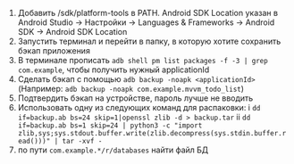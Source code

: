 1. Добавить <Android SDK Location>/sdk/platform-tools в PATH. Android SDK Location указан в Android Studio -> Настройки -> Languages & Frameworks -> Android SDK -> Android SDK Location
2. Запустить терминал и перейти в папку, в которую хотите сохранить бэкап приложения
3. В терминале прописать `adb shell pm list packages -f -3 | grep com.example`, чтобы получить нужный applicationId
4. Сделать бэкап с помощью `adb backup -noapk <applicationId>` (Например: `adb backup -noapk com.example.mvvm_todo_list`)
5. Подтвердить бэкап на устройстве, пароль лучше не вводить
6. Использовать одну из следующих команд для распаковки:
    i `dd if=backup.ab bs=24 skip=1|openssl zlib -d > backup.tar`
    ii `dd if=backup.ab bs=1 skip=24 | python3 -c "import zlib,sys;sys.stdout.buffer.write(zlib.decompress(sys.stdin.buffer.read()))" | tar -xvf -`
7. по пути `com.example.*/r/databases` найти файл БД